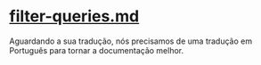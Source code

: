 # [filter-queries.md](/guide/filter-queries.md)

Aguardando a sua tradução, nós precisamos de uma tradução em Português para tornar a documentação melhor.
